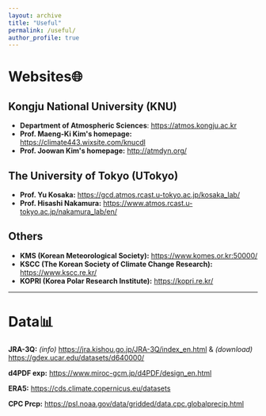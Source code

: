 ```yaml
---
layout: archive
title: "Useful"
permalink: /useful/
author_profile: true
---
```


# Websites🌐

## Kongju National University (KNU)
- **Department of Atmospheric Sciences**: https://atmos.kongju.ac.kr
- **Prof. Maeng-Ki Kim's homepage:** https://climate443.wixsite.com/knucdl
- **Prof. Joowan Kim's homepage:** http://atmdyn.org/

## The University of Tokyo (UTokyo)
- **Prof. Yu Kosaka:** https://gcd.atmos.rcast.u-tokyo.ac.jp/kosaka_lab/
- **Prof. Hisashi Nakamura:** https://www.atmos.rcast.u-tokyo.ac.jp/nakamura_lab/en/

## Others
- **KMS (Korean Meteorological Society):** https://www.komes.or.kr:50000/
- **KSCC (The Korean Society of Climate Change Research):** https://www.kscc.re.kr/
- **KOPRI (Korea Polar Research Institute):** https://kopri.re.kr/

---
# Data📊
**JRA-3Q:** _(info)_ https://jra.kishou.go.jp/JRA-3Q/index_en.html & _(download)_ https://gdex.ucar.edu/datasets/d640000/ <br>

**d4PDF exp:** https://www.miroc-gcm.jp/d4PDF/design_en.html <br>

**ERA5:** https://cds.climate.copernicus.eu/datasets <br>

**CPC Prcp:** https://psl.noaa.gov/data/gridded/data.cpc.globalprecip.html <br>


